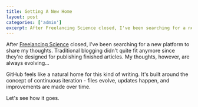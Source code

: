 ```yaml
---
title: Getting A New Home
layout: post
categories: ['admin']
excerpt: After Freelancing Science closed, I've been searching for a new platform to share my thoughts. Traditional blogging platforms didn't quite fit since they're designed for publishing finished articles. My thoughts, however, are always evolving.
---
```


After [Freelancing Science](https://freelancingscience.com) closed, I've been searching for a new platform to share my thoughts. Traditional blogging didn't quite fit anymore since they're designed for publishing finished articles. My thoughts, however, are always evolving...

GitHub feels like a natural home for this kind of writing. It's built around the concept of continuous iteration - files evolve, updates happen, and improvements are made over time.

Let's see how it goes.
